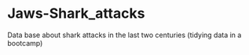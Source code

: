 # Jaws-Shark_attacks
Data base about shark attacks in the last two centuries (tidying data in a bootcamp)
